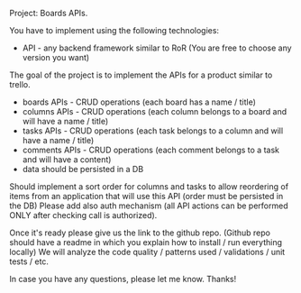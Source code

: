 Project: Boards APIs.

You have to implement using the following technologies:

- API - any backend framework similar to RoR
  (You are free to choose any version you want)

The goal of the project is to implement the APIs for a product similar to trello.

- boards APIs - CRUD operations (each board has a name / title)
- columns APIs - CRUD operations (each column belongs to a board and will have a name / title)
- tasks APIs - CRUD operations (each task belongs to a column and will have a name / title)
- comments APIs - CRUD operations (each comment belongs to a task and will have a content)
- data should be persisted in a DB

Should implement a sort order for columns and tasks to allow reordering of items from an application that will use this API (order must be persisted in the DB)
Please add also auth mechanism (all API actions can be performed ONLY after checking call is authorized).

Once it's ready please give us the link to the github repo. (Github repo should have a readme in which you explain how to install / run everything locally)
We will analyze the code quality / patterns used / validations / unit tests / etc.

In case you have any questions, please let me know.
Thanks!
